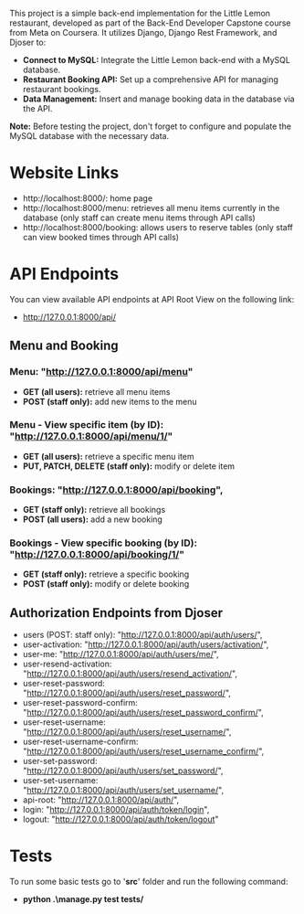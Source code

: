 
This project is a simple back-end implementation for the Little Lemon restaurant, developed as part of the Back-End Developer Capstone course from Meta on Coursera. It utilizes Django, Django Rest Framework, and Djoser to:

-   **Connect to MySQL:** Integrate the Little Lemon back-end with a MySQL database.
-   **Restaurant Booking API:** Set up a comprehensive API for managing restaurant bookings.
-   **Data Management:** Insert and manage booking data in the database via the API.

**Note:** Before testing the project, don't forget to configure and populate the MySQL database with the necessary data.

# Website Links
  - http://localhost:8000/: home page
  - http://localhost:8000/menu: retrieves all menu items currently in the database (only staff can create menu items through API calls)
  - http://localhost:8000/booking: allows users to reserve tables (only staff can view booked times through API calls)

# API Endpoints
You can view available API endpoints at API Root View on the following link:
- http://127.0.0.1:8000/api/

## Menu and Booking

### Menu: "http://127.0.0.1:8000/api/menu"
- **GET (all users):** retrieve all menu items
- **POST (staff only):** add new items to the menu

### Menu - View specific item (by ID): "http://127.0.0.1:8000/api/menu/1/"
- **GET (all users):** retrieve a specific menu item
- **PUT, PATCH, DELETE (staff only):** modify or delete item

### Bookings: "http://127.0.0.1:8000/api/booking",
- **GET (staff only):** retrieve all bookings
- **POST (all users):** add a new booking

### Bookings - View specific booking (by ID): "http://127.0.0.1:8000/api/booking/1/"
- **GET (staff only):** retrieve a specific booking
- **POST (staff only):** modify or delete booking

## Authorization Endpoints from Djoser
- users (POST: staff only): "http://127.0.0.1:8000/api/auth/users/",
- user-activation: "http://127.0.0.1:8000/api/auth/users/activation/",
- user-me: "http://127.0.0.1:8000/api/auth/users/me/",
- user-resend-activation: "http://127.0.0.1:8000/api/auth/users/resend_activation/",
- user-reset-password: "http://127.0.0.1:8000/api/auth/users/reset_password/",
- user-reset-password-confirm: "http://127.0.0.1:8000/api/auth/users/reset_password_confirm/",
- user-reset-username: "http://127.0.0.1:8000/api/auth/users/reset_username/",
- user-reset-username-confirm: "http://127.0.0.1:8000/api/auth/users/reset_username_confirm/",
- user-set-password: "http://127.0.0.1:8000/api/auth/users/set_password/",
- user-set-username: "http://127.0.0.1:8000/api/auth/users/set_username/",
- api-root: "http://127.0.0.1:8000/api/auth/",
- login: "http://127.0.0.1:8000/api/auth/token/login",
- logout: "http://127.0.0.1:8000/api/auth/token/logout"

# Tests
To run some basic tests go to '**src**' folder and run the following command:
- **python .\manage.py test tests/**